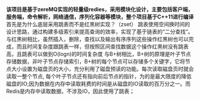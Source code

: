 **该项目是基于zereMQ实现的轻量级redies，采用模块化设计，主要包括客户端，服务端，命令解析，网络通信，序列化容器等模块，整个项目基于C++11进行编译**
首先是为什么底层采用跳表而不是红黑树实现？（zset）
跳表使用空间换时间的设计思路，通过构建多级索引来提高查询的效率，实现了基于链表的“二分查找”。
与红黑树相比，虽然插入，删除，查找以及输出有序序列这些操作红黑树也可以完成，而且时间复杂度跟跳表一样，但按照区间查找数据这个操作红黑树没有跳表高，且跳表可以做到O(logn)的时间复杂度
与B+树相比，B+树的原理是叶子节点存储数据，非叶子节点存储索引，B+树的每个节点可以存储多个关键字，它将节点大小设置为磁盘页的大小，充分利用了磁盘预读的功能。每次读取磁盘页时就会读取一整个节点,
每个叶子节点还有指向前后节点的指针，为的是最大限度的降低磁盘的IO;因为数据在内存中读取耗费的时间是从磁盘的IO读取的百万分之一。而Redis是内存中读取数据，不涉及IO，因此使用了跳表；
